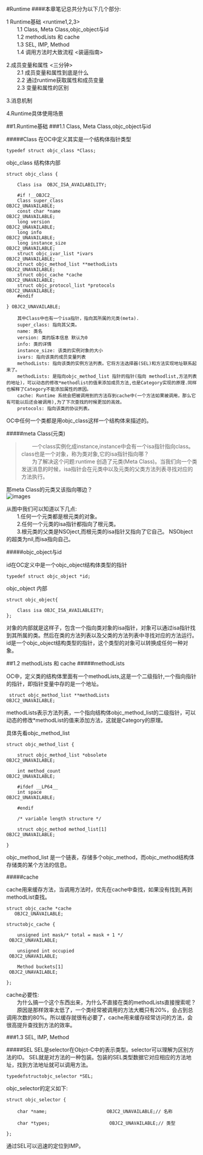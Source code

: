 #Runtime
####本章笔记总共分为以下几个部分:  

1 Runtime基础  <runtime1,2,3>  
　　1.1 Class, Meta Class,objc_object与id  
　　1.2 methodLists 和 cache  
　　1.3 SEL, IMP, Method   
　　1.4 调用方法时大致流程 <装逼指南>  

2.成员变量和属性 <三分钟>  
　　2.1 成员变量和属性到底是什么  
　　2.2 通过runtime获取属性和成员变量  
　　2.3 变量和属性的区别  

3.消息机制  

4.Runtime具体使用场景

##1.Runtime基础
###1.1 Class, Meta Class,objc_object与id

#####Class 在OC中定义其实是一个结构体指针类型
	
	typedef struct objc_class *Class;

objc_class 结构体内部
	
	struct objc_class {
	
	    Class isa  OBJC_ISA_AVAILABILITY;
	
		#if !__OBJC2__
	    Class super_class                                        OBJC2_UNAVAILABLE;
	    const char *name                                         OBJC2_UNAVAILABLE;
	    long version                                             OBJC2_UNAVAILABLE;
	    long info                                                OBJC2_UNAVAILABLE;
	    long instance_size                                       OBJC2_UNAVAILABLE;
	    struct objc_ivar_list *ivars                             OBJC2_UNAVAILABLE;
	    struct objc_method_list **methodLists                    OBJC2_UNAVAILABLE;
	    struct objc_cache *cache                                 OBJC2_UNAVAILABLE;
	    struct objc_protocol_list *protocols                     OBJC2_UNAVAILABLE;
		#endif

	} OBJC2_UNAVAILABLE;

		其中Class中也有一个isa指针，指向其所属的元类(meta).
		super_class: 指向其父类。
		name: 类名
		version: 类的版本信息 默认为0
		info: 类的详情
		instance_size: 该类的实例对象的大小
		ivars: 指向该类的成员变量列表
		methodLists: 指向该类的实例方法列表。它将方法选择器(SEL)和方法实现地址联系起来了。
		methodLists: 是指向objc_method_list 指针的指针(指向 methodlist,方法列表的地址)，可以动态的修改*methodlist的值来添加成员方法,也是Category实现的原理.同样也解释了Category不能添加属性的原因。
		cache: Runtime 系统会把被调用到的方法存到cache中(一个方法如果被调用，那么它有可能以后还会被调用),为了下次查找的时候更加的高效。
		protocols: 指向该类的协议列表。
	
OC中任何一个类都是用objc_class这样一个结构体来描述的。

#####meta Class(元类)
>　　一个class实例化成instance,instance中会有一个isa指针指向class。class也是一个对象，称为类对象,它的isa指针指向哪？  
　　为了解决这个问题:runtime 创造了元类(Meta Class)。当我们向一个类发送消息的时候，isa指针会在元类中以及元类的父类方法列表寻找对应的方法执行。

那meta Class的元类又该指向哪边？  
![images](https://github.com/WzhGoSky/NoteImages/blob/master/iOS%E7%AC%94%E8%AE%B06-Runtime/1.png)

从图中我们可以知道以下几点:  
　　1.任何一个元类都是根元类的对象。  
　　2.任何一个元类的isa指针都指向了根元类。  
　　3.根元类的父类是NSOject,而根元类的isa指针又指向了它自己。 NSObject的超类为nil,而isa指向自己。

#####objc_object与id

id在OC定义中是一个objc_object结构体类型的指针

	typedef struct objc_object *id;
	
objc_object 内部
	
	struct objc_object{
		
		Class isa OBJC_ISA_AVAILABLEITY;
	};

对象的内部就是这样子，包含一个指向类对象的isa指针，对象可以通过isa指针找到其所属的类。然后在类的方法列表以及父类的方法列表中寻找对应的方法运行。
id是一个objc_object结构类型的指针，这个类型的对象可以转换成任何一种对象。

##1.2 methodLists 和 cache 
#####methodLists

OC中，定义类的结构体里面有一个methodLists,这是一个二级指针,一个指向指针的指针，即指针变量中存的是一个地址。

	 struct objc_method_list **methodLists                    OBJC2_UNAVAILABLE;
	 
methodLists表示方法列表，一个指向结构体objc_method_list的二级指针，可以动态的修改*methodList的值来添加方法，这就是Category的原理。

具体先看objc_method_list
	
	struct objc_method_list {

		struct objc_method_list *obsolete                   OBJC2_UNAVAILABLE;
	
		int method_count                                    OBJC2_UNAVAILABLE;
	
		#ifdef __LP64__
		int space                                           OBJC2_UNAVAILABLE;
	
		#endif
	
		/* variable length structure */
	
		struct objc_method method_list[1]                   OBJC2_UNAVAILABLE;

	}

objc_method_list 是一个链表，存储多个objc_method，而objc_method结构体存储类的某个方法的信息。

#####cache

cache用来缓存方法，当调用方法时，优先在cache中查找，如果没有找到,再到methodList查找。

	struct objc_cache *cache                                                  OBJC2_UNAVAILABLE;

	structobjc_cache {
		
		unsigned int mask/* total = mask + 1 */                OBJC2_UNAVAILABLE;
	   
	    unsigned int occupied                                  OBJC2_UNAVAILABLE;

		Method buckets[1]                                      OBJC2_UNAVAILABLE;

	};

cache必要性:  
　　为什么搞一个这个东西出来，为什么不直接在类的methodLists直接搜索呢？  
　　原因是那样效率太低了，一个类经常被调用的方法大概只有20%，会占到总调用次数的80%。所以缓存就很有必要了，cache用来缓存经常访问的方法，会很高提升查找到方法的效率。

###1.3 SEL, IMP, Method

#####SEL
SEL是selector在Objct-C中的表示类型。selector可以理解为区别方法的ID。
SEL就是对方法的一种包装。包装的SEL类型数据它对应相应的方法地址，找到方法地址就可以调用方法。
	
	typedefstructobjc_selector *SEL;

objc_selector的定义如下:
	
	struct objc_selector {

		char *name;                      OBJC2_UNAVAILABLE;// 名称

		char *types;                      OBJC2_UNAVAILABLE;// 类型

	};

通过SEL可以迅速的定位到IMP。


